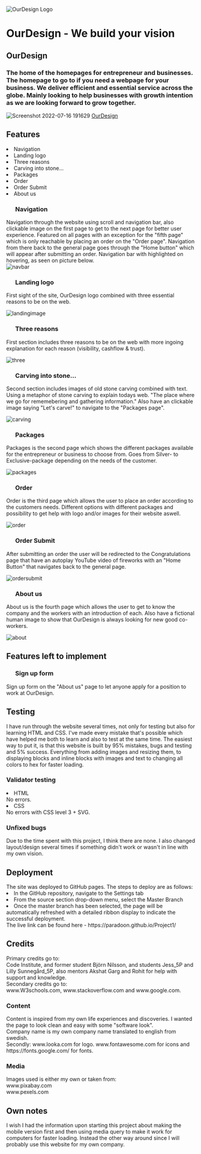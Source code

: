 ![OurDesign Logo](https://user-images.githubusercontent.com/33704515/179370671-10907c64-fe3a-402f-8419-fbe2d6ce52dc.jpg)
<h1>OurDesign - We build your vision </h1>

<h2>OurDesign</h2>
<h3>The home of the homepages for entrepreneur and businesses. The homepage to go to if you need a webpage for your business. We deliver efficient and essential service across the globe. Mainly looking to help businesses with growth intention as we are looking forward to grow together.</h3>

![Screenshot 2022-07-16 191629](https://user-images.githubusercontent.com/33704515/179368724-38b5cc0e-dd6d-4ee2-8c78-7d190565cffd.jpg)
[OurDesign](https://paradoon.github.io/Project1/)

<h2>Features</h2>
<li>Navigation</li>
<li>Landing logo</li>
<li>Three reasons</li>
<li>Carving into stone...</li>
<li>Packages</li>
<li>Order</li>
<li>Order Submit</li>
<li>About us</li>

<ul><h3>Navigation</h3></ul>

Navigation through the website using scroll and navigation bar, also clickable image on the first page to get to the next page for better user experience. Featured on all pages with an exception for the "fifth page" which is only reachable by placing an order on the "Order page". Navigation from there back to the general page goes through the "Home button" which will appear after submitting an order. Navigation bar with highlighted on hovering, as seen on picture below. <br>
![navbar](https://user-images.githubusercontent.com/33704515/179427276-b859086e-62fd-4a01-91b4-f64b0cd37d39.jpg)

<ul><h3>Landing logo</h3></ul>
First sight of the site, OurDesign logo combined with three essential reasons to be on the web.

![landingimage](https://user-images.githubusercontent.com/33704515/179427287-36e7afa2-178f-413e-ae09-d1df22fd4c5a.jpg)


<ul><h3>Three reasons</h3></ul>
First section includes three reasons to be on the web with more ingoing explanation for each reason (visibility, cashflow & trust).

![three](https://user-images.githubusercontent.com/33704515/179427969-2f841fb1-179f-45f0-9f54-5b4a9cfcfa22.jpg)

<ul><h3>Carving into stone...</h3></ul>
Second section includes images of old stone carving combined with text. Using a metaphor of stone carving to explain todays web. "The place where we go for rememebering and gathering information." Also have an clickable image saying "Let's carve!" to navigate to the "Packages page".

![carving](https://user-images.githubusercontent.com/33704515/179432458-fc53589d-58da-41a8-986e-197782fd3342.jpg)

<ul><h3>Packages</h3></ul>
Packages is the second page which shows the different packages available for the entrepreneur or business to choose from. Goes from Silver- to Exclusive-package depending on the needs of the customer.

![packages](https://user-images.githubusercontent.com/33704515/179428083-69053bcd-c93d-414e-88e1-e09f63f641fe.jpg)

<ul><h3>Order</h3></ul>
Order is the third page which allows the user to place an order according to the customers needs. Different options with different packages and possibility to get help with logo and/or images for their website aswell. 

![order](https://user-images.githubusercontent.com/33704515/179428238-5e3ac488-931d-4e18-be7a-3a43fd97da16.jpg)

<ul><h3>Order Submit</h3></ul>
After submitting an order the user will be redirected to the Congratulations page that have an autoplay YouTube video of fireworks with an "Home Button" that navigates back to the general page. 

![ordersubmit](https://user-images.githubusercontent.com/33704515/179432479-feb8656f-0eb6-43b8-9d99-d6ba2d0badb9.jpg)

<ul><h3>About us</h3></ul>
About us is the fourth page which allows the user to get to know the company and the workers with an introduction of each. Also have a fictional human image to show that OurDesign is always looking for new good co-workers. 

![about](https://user-images.githubusercontent.com/33704515/179428461-10ed1e8d-6936-4d14-9191-0b53b2ca1b8b.jpg)

<h2>Features left to implement</h2>
<ul><h3>Sign up form</h3></ul>
Sign up form on the "About us" page to let anyone apply for a position to work at OurDesign. 

<h2>Testing</h2>
I have run through the website several times, not only for testing but also for learning HTML and CSS. I've made every mistake that's possible which have helped me both to learn and also to test at the same time. The easiest way to put it, is that this website is built by 95% mistakes, bugs and testing and 5% success. Everything from adding images and resizing them, to displaying blocks and inline blocks with images and text to changing all colors to hex for faster loading. 

<h3>Validator testing</h3>
<li>HTML</li>
No errors.
<li>CSS</li>
No errors with CSS level 3 + SVG.
<h3>Unfixed bugs</h3>
Due to the time spent with this project, I think there are none. I also changed layout/design several times if something didn't work or wasn't in line with my own vision. 


<h2>Deployment</h2>
The site was deployed to GitHub pages. The steps to deploy are as follows:
<li>In the GitHub repository, navigate to the Settings tab</li>
<li>From the source section drop-down menu, select the Master Branch</li>
<li>Once the master branch has been selected, the page will be automatically refreshed with a detailed ribbon display to indicate the successful deployment.</li>
The live link can be found here - https://paradoon.github.io/Project1/

<h2>Credits</h2>
Primary credits go to:<br>
Code Institute, and former student Björn Nilsson, and students Jess_5P and Lilly Sunnegård_5P, also mentors Akshat Garg and Rohit for help with support and knowledge.<br> 
Secondary credits go to:<br>
www.W3schools.com, www.stackoverflow.com and www.google.com. 
<h3>Content</h3>
Content is inspired from my own life experiences and discoveries. I wanted the page to look clean and easy with some "software look".<br>
Company name is my own company name translated to english from swedish.<br>
Secondly: www.looka.com for logo. www.fontawesome.com for icons and https://fonts.google.com/ for fonts. 
<h3>Media</h3>
Images used is either my own or taken from:<br>
www.pixabay.com <br>
www.pexels.com

<h2>Own notes</h2>
I wish I had the information upon starting this project about making the mobile version first and then using media query to make it work for computers for faster loading. Instead the other way around since I will probably use this website for my own company. 
